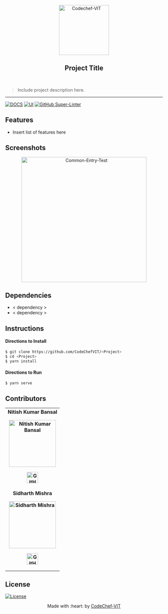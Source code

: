 <p align="center"><a href="https://www.codechefvit.com" target="_blank"><img src="https://i.ibb.co/4J9LXxS/cclogo.png" width=160 title="CodeChef-VIT" alt="Codechef-VIT"></a>
</p>

<h2 align="center"> Project Title </h2>
<br/>

> Include project description here.

---

[![DOCS](https://img.shields.io/badge/Documentation-see%20docs-green?style=flat-square&logo=appveyor)](INSERT_LINK_FOR_DOCS_HERE)
[![UI ](https://img.shields.io/badge/User%20Interface-Link%20to%20UI-orange?style=flat-square&logo=appveyor)](INSERT_UI_LINK_HERE)
[![GitHub Super-Linter](https://github.com/<OWNER>/<REPOSITORY>/workflows/Lint%20Code%20Base/badge.svg)](https://github.com/marketplace/actions/super-linter)

## Features

-   Insert list of features here

## Screenshots

<p align="center">
<img src="https://i.ibb.co/VppxmWZ/cet.png" alt="Common-Entry-Test" width="400px"/>
</p>

## Dependencies

-   < dependency >
-   < dependency >

## Instructions

#### Directions to Install

```sh
$ git clone https://github.com/CodeChefVIT/<Project>
$ cd <Project>
$ yarn install
```

#### Directions to Run

```bash
$ yarn serve
```

## Contributors

<table>
	<tr align="center" style="font-weight:bold">
		<td>
		Nitish Kumar Bansal
		<p align="center">
			<img src = "https://contrib.rocks/image?repo=nitishbansal32/Devsoc-23" width="150" height="150" alt="Nitish Kumar Bansal">
		</p>
			<p align="center">
				<a href = "https://github.com/nitishbansal32">
					<img src = "http://www.iconninja.com/files/241/825/211/round-collaboration-social-github-code-circle-network-icon.svg" width="36" height = "36" alt="GitHub"/>
				</a>
			</p>
		</td>
	</tr>
	<tr align="center" style="font-weight:bold">
		<td>
		Sidharth Mishra
		<p align="center">
			<img src = "https://miro.medium.com/fit/c/262/262/1*jdpyoiqJ-lTNg5gpKxgBvw.jpeg" width="150" height="150" alt="Sidharth Mishra">
		</p>
			<p align="center">
				<a href = "https://github.com/SidharthMishra-07">
					<img src = "http://www.iconninja.com/files/241/825/211/round-collaboration-social-github-code-circle-network-icon.svg" width="36" height = "36" alt="GitHub"/>
				</a>
			</p>
		</td>
	</tr>
</table>

## License

[![License](http://img.shields.io/:license-mit-blue.svg?style=flat-square)](http://badges.mit-license.org)

<p align="center">
	Made with :heart: by <a href="https://www.codechefvit.com" target="_blank">CodeChef-VIT</a>
</p>
